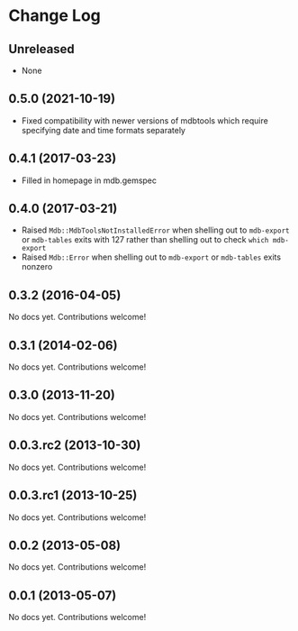 # Change Log

## Unreleased

 - None

## 0.5.0 (2021-10-19)

 - Fixed compatibility with newer versions of mdbtools which require specifying date and time formats separately

## 0.4.1 (2017-03-23)

 - Filled in homepage in mdb.gemspec

## 0.4.0 (2017-03-21)

 - Raised `Mdb::MdbToolsNotInstalledError` when shelling out to `mdb-export` or `mdb-tables` exits with 127 rather than shelling out to check `which mdb-export`
 - Raised `Mdb::Error` when shelling out to `mdb-export` or `mdb-tables` exits nonzero

## 0.3.2 (2016-04-05)

No docs yet. Contributions welcome!

## 0.3.1 (2014-02-06)

No docs yet. Contributions welcome!

## 0.3.0 (2013-11-20)

No docs yet. Contributions welcome!

## 0.0.3.rc2 (2013-10-30)

No docs yet. Contributions welcome!

## 0.0.3.rc1 (2013-10-25)

No docs yet. Contributions welcome!

## 0.0.2 (2013-05-08)

No docs yet. Contributions welcome!

## 0.0.1 (2013-05-07)

No docs yet. Contributions welcome!

